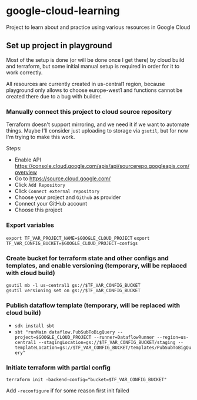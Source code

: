 # google-cloud-learning

Project to learn about and practice using various resources in Google Cloud

## Set up project in playground

Most of the setup is done (or will be done once I get there) by cloud build and terraform, but some initial manual setup
is required in order for it to work correctly.

All resources are currently created in us-central1 region, because playground only allows to choose europe-west1 and
functions cannot be created there due to a bug with builder.

### Manually connect this project to cloud source repository

Terraform doesn't support mirroring, and we need it if we want to automate things. Maybe I'll consider just uploading to
storage via `gsutil`, but for now I'm trying to make this work.

Steps:

- Enable API https://console.cloud.google.com/apis/api/sourcerepo.googleapis.com/overview
- Go to https://source.cloud.google.com/
- Click `Add Repository`
- Click `Connect external repository`
- Choose your project and `Github` as provider
- Connect your GitHub account
- Choose this project

### Export variables

`export TF_VAR_PROJECT_NAME=$GOOGLE_CLOUD_PROJECT`
`export TF_VAR_CONFIG_BUCKET=$GOOGLE_CLOUD_PROJECT-configs`

### Create bucket for terraform state and other configs and templates, and enable versioning (temporary, will be replaced with cloud build)

```
gsutil mb -l us-central1 gs://$TF_VAR_CONFIG_BUCKET
gsutil versioning set on gs://$TF_VAR_CONFIG_BUCKET
```

### Publish dataflow template (temporary, will be replaced with cloud build)

- `sdk install sbt`
- `sbt "runMain dataflow.PubSubToBigQuery --project=$GOOGLE_CLOUD_PROJECT --runner=DataflowRunner --region=us-central1 --stagingLocation=gs://$TF_VAR_CONFIG_BUCKET/staging --templateLocation=gs://$TF_VAR_CONFIG_BUCKET/templates/PubSubToBigQuery"`

### Initiate terraform with partial config

`terraform init -backend-config="bucket=$TF_VAR_CONFIG_BUCKET"`

Add `-reconfigure` if for some reason first init failed